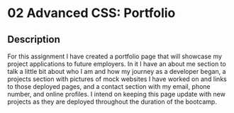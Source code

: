 # 02 Advanced CSS: Portfolio

## Description

For this assignment I have created a portfolio page that will showcase my project applications to future employers. In it I have an about me section to talk a little bit about who I am and how my journey as a developer began, a projects section with pictures of mock websites I have worked on and links to those deployed pages, and a contact section with my email, phone number, and online profiles. I intend on keeping this page update with new projects as they are deployed throughout the duration of the bootcamp. 